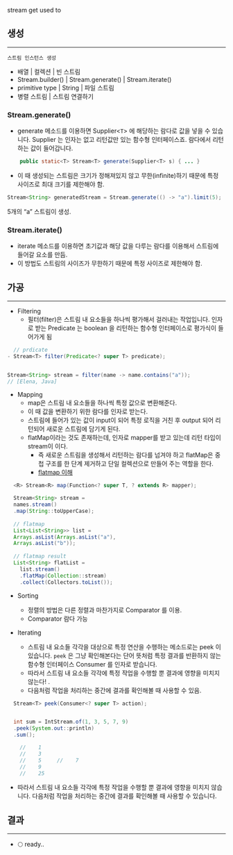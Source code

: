 
stream get used to


## 생성

---
`스트림 인스턴스 생성`


- 배열 | 컬렉션 | 빈 스트림
- Stream.builder() | Stream.generate() |  Stream.iterate()
- primitive type | String | 파일 스트림
- 병렬 스트림 | 스트림 연결하기


### Stream.generate()
- generate 메소드를 이용하면 Supplier<`T`> 에 해당하는 람다로 값을 넣을 수 있습니다. Supplier<T> 는 인자는 없고 리턴값만 있는 함수형 인터페이스죠. 람다에서 리턴하는 값이 들어갑니다.

```java
    public static<T> Stream<T> generate(Supplier<T> s) { ... }
```
- 이 때 생성되는 스트림은 크기가 정해져있지 않고 무한(infinite)하기 때문에 특정 사이즈로 최대 크기를 제한해야 함.

```java
Stream<String> generatedStream = Stream.generate(() -> "a").limit(5);
```
5개의 “a” 스트림이 생성.

### Stream.iterate()
- iterate 메소드를 이용하면 초기값과 해당 값을 다루는 람다를 이용해서 스트림에 들어갈 요소를 만듬.
- 이 방법도 스트림의 사이즈가 무한하기 때문에 특정 사이즈로 제한해야 함.

## 가공

---
- Filtering
  - 필터(filter)은 스트림 내 요소들을 하나씩 평가해서 걸러내는 작업입니다. 인자로 받는 Predicate 는 boolean 을 리턴하는 함수형 인터페이스로 평가식이 들어가게 됨
```java
  // prdicate 
- Stream<T> filter(Predicate<? super T> predicate);


Stream<String> stream = filter(name -> name.contains("a"));
// [Elena, Java]
```
- Mapping
  - map은 스트림 내 요소들을 하나씩 특정 값으로 변환해준다.
  - 이 때 값을 변환하기 위한 람다를 인자로 받는다.
  - 스트림에 들어가 있는 값이 input이 되어 특정 로직을 거친 후 output 되어 리턴되어 새로운 스트림에 담기게 된다.
  - flatMap이라는 것도 존재하는데, 인자로 mapper를 받고 있는데 리턴 타입이 stream이 이다.
    - 즉 새로운 스트림을 생성해서 리턴하는 람다를 넘겨야 하고 flatMap은 중첩 구조를 한 단계 제거하고 단일 컬렉션으로 만들어 주는 역할을 한다.
    - [flatmap 이해](https://dev-kani.tistory.com/33)
```java
  <R> Stream<R> map(Function<? super T, ? extends R> mapper);

  Stream<String> stream =
  names.stream()
  .map(String::toUpperCase);
  
  // flatmap
  List<List<String>> list =
  Arrays.asList(Arrays.asList("a"),
  Arrays.asList("b"));
  
  // flatmap result
  List<String> flatList = 
    list.stream()
    .flatMap(Collection::stream)
    .collect(Collectors.toList());  
``` 
- Sorting
  - 정렬의 방법은 다른 정렬과 마찬가지로 Comparator 를 이용.
  - Comparator 람다 가능


- Iterating
  - 스트림 내 요소들 각각을 대상으로 특정 연산을 수행하는 메소드로는 peek 이 있습니다. `peek` 은 그냥 확인해본다는 단어 뜻처럼 특정 결과를 반환하지 않는 함수형 인터페이스 Consumer 를 인자로 받습니다.
  - 따라서 스트림 내 요소들 각각에 특정 작업을 수행할 뿐 결과에 영향을 미치지 않는다! . 
  - 다음처럼 작업을 처리하는 중간에 결과를 확인해볼 때 사용할 수 있음.

```java
  Stream<T> peek(Consumer<? super T> action);


  int sum = IntStream.of(1, 3, 5, 7, 9)
  .peek(System.out::println)
  .sum();

    //    1
    //    3
    //    5     //    7
    //    9
    //    25
```
- 따라서 스트림 내 요소들 각각에 특정 작업을 수행할 뿐 결과에 영향을 미치지 않습니다. 다음처럼 작업을 처리하는 중간에 결과를 확인해볼 때 사용할 수 있습니다.



## 결과

---
- 🌕 ready..